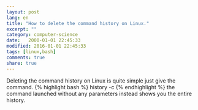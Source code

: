 ```yaml
--- 
layout: post
lang: en
title: "How to delete the command history on Linux."
excerpt: ""
category: computer-science
date:   2000-01-01 22:45:33
modified: 2016-01-01 22:45:33
tags: [linux,bash]
comments: true
share: true
---
```


Deleting the command history on Linux is quite simple just give the command.
{% highlight bash %}
history -c
{% endhighlight %}
the command launched without any parameters instead shows you the entire history.
